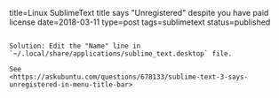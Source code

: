 title=Linux SublimeText title says "Unregistered" despite you have paid license
date=2018-03-11
type=post
tags=sublimetext
status=published
~~~~~~

Solution: Edit the "Name" line in
`~/.local/share/applications/sublime_text.desktop` file.

See
<https://askubuntu.com/questions/678133/sublime-text-3-says-unregistered-in-menu-title-bar>
